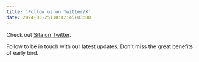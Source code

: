 ```yaml
---
title: 'Follow us on Twitter/X'
date: 2024-03-25T10:42:45+03:00
---
```

Check out [Sifa on Twitter](https://x.com/sifagame).

Follow to be in touch with our latest updates. Don't miss the great benefits of early bird.